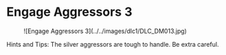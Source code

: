 # Engage Aggressors 3

<figure markdown>
![Engage Aggressors 3](../../images/dlc1/DLC_DM013.jpg)
</figure>

Hints and Tips: The silver aggressors are tough to handle. Be extra careful.
